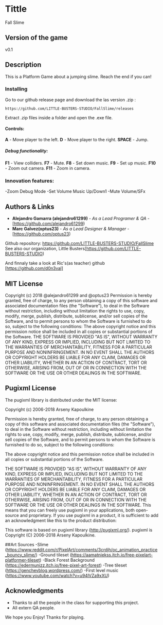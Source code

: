 # Tittle
Fall Slime 

## Version of the game
v0.1

## Description
This is a Platform Game about a jumping slime. Reach the end if you can!

### Installing
Go to our github release page and download the las version .zip : 

```
https://github.com/LITTLE-BUSTERS-STUDIO/FallSlime/releases
```
Extract .zip files inside a folder and open the .exe file.

#### Controls:
**A** - Move player to the left.
**D** - Move player to the right.
**SPACE** - Jump.

##### Debug functionality:
**F1** - View colliders.
**F7** - Mute.
**F8** - Set down music.
**F9** - Set up music.
**F10** - Zoom out camera.
**F11** - Zoom in camera.

### Innovation features:
-Zoom Debug Mode
-Set Volume Music Up/Down1
-Mute Volume/SFx

## Authors & Links
* **Alejandro Gamarra (alejandro61299)** - *As a Lead Programer & QA* - [https://github.com/alejandro61299)
* **Marc Galvez(optus23)** - *As a Lead Designer & Manager* - [https://github.com/optus23)

Github repository: https://github.com/LITTLE-BUSTERS-STUDIO/FallSlime
See also our organization, Little Busters[https://github.com/LITTLE-BUSTERS-STUDIO) 

And finnaly take a look at Ric's(as teacher) github [https://github.com/d0n3val]

## MIT License
 Copyright (c) 2018 @alejandro61299 and @optus23
 Permission is hereby granted, free of charge, to any person obtaining a copy
of this software and associated documentation files (the "Software"), to deal
in the Software without restriction, including without limitation the rights
to use, copy, modify, merge, publish, distribute, sublicense, and/or sell
copies of the Software, and to permit persons to whom the Software is
furnished to do so, subject to the following conditions:
 The above copyright notice and this permission notice shall be included in all
copies or substantial portions of the Software.
 THE SOFTWARE IS PROVIDED "AS IS", WITHOUT WARRANTY OF ANY KIND, EXPRESS OR
IMPLIED, INCLUDING BUT NOT LIMITED TO THE WARRANTIES OF MERCHANTABILITY,
FITNESS FOR A PARTICULAR PURPOSE AND NONINFRINGEMENT. IN NO EVENT SHALL THE
AUTHORS OR COPYRIGHT HOLDERS BE LIABLE FOR ANY CLAIM, DAMAGES OR OTHER
LIABILITY, WHETHER IN AN ACTION OF CONTRACT, TORT OR OTHERWISE, ARISING FROM,
OUT OF OR IN CONNECTION WITH THE SOFTWARE OR THE USE OR OTHER DEALINGS IN THE
SOFTWARE.

## Pugixml License
The pugixml library is distributed under the MIT license:

Copyright (c) 2006-2018 Arseny Kapoulkine

Permission is hereby granted, free of charge, to any person
obtaining a copy of this software and associated documentation
files (the "Software"), to deal in the Software without
restriction, including without limitation the rights to use,
copy, modify, merge, publish, distribute, sublicense, and/or sell
copies of the Software, and to permit persons to whom the
Software is furnished to do so, subject to the following
conditions:

The above copyright notice and this permission notice shall be
included in all copies or substantial portions of the Software.

THE SOFTWARE IS PROVIDED "AS IS", WITHOUT WARRANTY OF ANY KIND,
EXPRESS OR IMPLIED, INCLUDING BUT NOT LIMITED TO THE WARRANTIES
OF MERCHANTABILITY, FITNESS FOR A PARTICULAR PURPOSE AND
NONINFRINGEMENT. IN NO EVENT SHALL THE AUTHORS OR COPYRIGHT
HOLDERS BE LIABLE FOR ANY CLAIM, DAMAGES OR OTHER LIABILITY,
WHETHER IN AN ACTION OF CONTRACT, TORT OR OTHERWISE, ARISING
FROM, OUT OF OR IN CONNECTION WITH THE SOFTWARE OR THE USE OR
OTHER DEALINGS IN THE SOFTWARE.
This means that you can freely use pugixml in your applications, both open-source and proprietary. If you use pugixml in a product, it is sufficient to add an acknowledgment like this to the product distribution:

This software is based on pugixml library (http://pugixml.org/).
pugixml is Copyright (C) 2006-2018 Arseny Kapoulkine.

##Art Sources
-Slime (https://www.reddit.com/r/PixelArt/comments/3crdjh/oc_animation_practice_bouncy_slime/)
-Ground tileset (https://aamatniekss.itch.io/free-pixelart-platformer-tileset)
-Black Forest Background (https://edermunizz.itch.io/free-pixel-art-forest)
-Tree tileset (https://genchevblog.wordpress.com/)
-First level music (https://www.youtube.com/watch?v=u94lVZa9xXU)

## Acknowledgments
* Thanks to all the people in the class for supporting this project.
* All extern QA people.


We hope you Enjoy! Thanks for playing.
